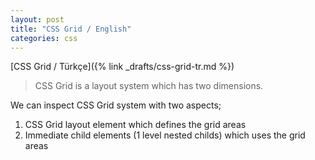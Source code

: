 ```yaml
---
layout: post
title: "CSS Grid / English"
categories: css
---
```


[CSS Grid / Türkçe]({% link _drafts/css-grid-tr.md %})

> CSS Grid is a layout system which has two dimensions.

We can inspect CSS Grid system with two aspects;

1. CSS Grid layout element which defines the grid areas
2. Immediate child elements (1 level nested childs) which uses the grid areas